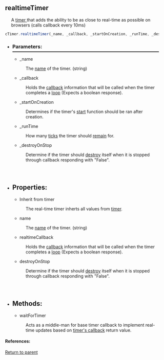 <a name="realtimetimer"/> <h2> realtimeTimer </h1> <p style="padding-left: 20px;"> A <a href="#timer"> timer </a> that adds the ability to be as close to real-time as possible on browsers (calls callback every 10ms) </p>

```Javascript
cTimer.realtimeTimer(_name, _callback, _startOnCreation, _runTime, _destroyOnStop) 
```

* <a name="parameters"/> <h3> Parameters: </h3> <hr style="height:2px;border:none;margin-top: -10px;">

    * <a name="_name"/> _name <p style="padding-left: 20px;"> The [name](baseTimer.md#name) of the timer. (string) </p>

    * <a name="_callback"/> _callback <p style="padding-left: 20px;"> Holds the [callback](callback.md) information that will be called when the timer completes a [loop](baseTimer.md#runloop) (Expects a boolean response). </p>

    * <a name="_startoncreation"/> _startOnCreation <p style="padding-left: 20px;"> Determines if the timer's [start](baseTimer.md#start) function should be ran after creation. </p>

    * <a name="_runtime"/> _runTime <p style="padding-left: 20px;"> How many [ticks](#datetime) the timer should [remain](#ticksremaining) for. </p>

    * <a name="_destroyonstop"/> _destroyOnStop <p style="padding-left: 20px; padding-bottom: 40px;"> Determine if the timer should [destroy](baseTimer.md#destroy) itself when it is stopped through callback responding with "False". </p>

* <a name="properties"/> <h2> Properties: </h2>

    * <a name="inherittimer"/> Inherit from timer <p style="padding-left: 20px;"> The real-time timer inherts all values from [timer](baseTimer.md). </p>

    * <a name="name"/> name <p style="padding-left: 20px;"> The [name](baseTimer.md#name) of the timer. (string) </p>

    * <a name="callback"/> realtimeCallback <p style="padding-left: 20px;"> Holds the [callback](callback.md) information that will be called when the timer completes a [loop](baseTimer.md#runloop) (Expects a boolean response). </p>

    * <a name="destroyonstop"/> destroyOnStop <p style="padding-left: 20px; padding-bottom: 40px;"> Determine if the timer should [destroy](baseTimer.md#destroy) itself when it is stopped through callback responding with "False". </p>

* <h2> Methods: </h2>

    * <a name="waitfortimer"/> waitForTimer <p style="padding-left: 20px;"> Acts as a middle-man for base timer callback to implement real-time updates based on [timer's callback](#callback) return value. </p>

#### References:
  
[Return to parent](../README.md)